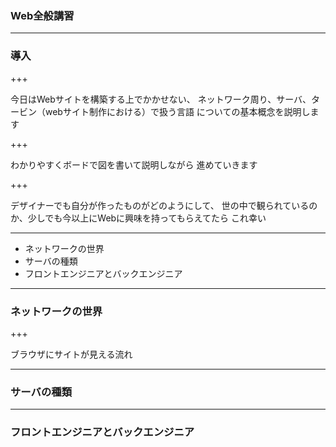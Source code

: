### Web全般講習

---

### 導入

+++

今日はWebサイトを構築する上でかかせない、
ネットワーク周り、サーバ、タービン（webサイト制作における）で扱う言語
についての基本概念を説明します

+++

わかりやすくボードで図を書いて説明しながら
進めていきます

+++

デザイナーでも自分が作ったものがどのようにして、
世の中で観られているのか、少しでも今以上にWebに興味を持ってもらえてたら
これ幸い

---

- ネットワークの世界
- サーバの種類
- フロントエンジニアとバックエンジニア

---

### ネットワークの世界

+++

ブラウザにサイトが見える流れ

---


### サーバの種類


---


### フロントエンジニアとバックエンジニア


